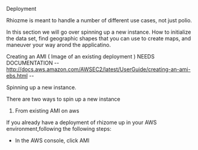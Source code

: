 Deployment

Rhiozme is meant to handle a number of different use cases, not just polio.

In this section we will go over spinning up a new instance.  How to initialize the data set, find geographic shapes that you can use to create maps, and maneuver your way arond the applicatino.

Creating an AMI ( Image of an existing deployment )
  NEEDS DOCUMENTATION
  -- http://docs.aws.amazon.com/AWSEC2/latest/UserGuide/creating-an-ami-ebs.html --


Spinning up a new instance.


There are two ways to spin up a new instance
  1. From existing AMI on aws

   If you already have a deployment of rhizome up in your AWS environment,following the following steps:

 - In the AWS console, click AMI
